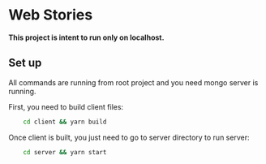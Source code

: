 # Web Stories
**This project is intent to run only on localhost.**

## Set up
All commands are running from root project and you need mongo server is running.

First, you need to build client files:
```sh
    cd client && yarn build
```
Once client is built, you just need to go to server directory to run server:
```sh
    cd server && yarn start
```
